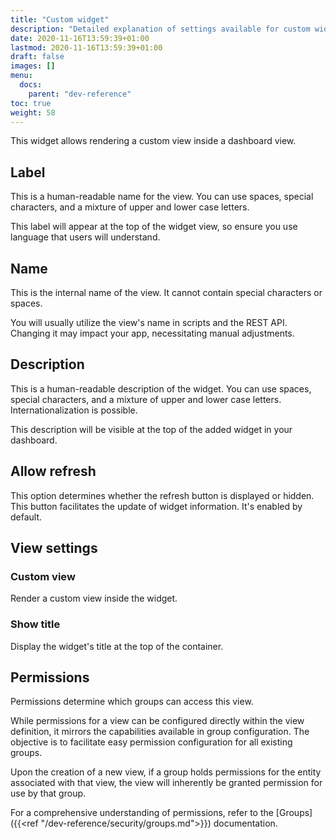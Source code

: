 ```yaml
---
title: "Custom widget"
description: "Detailed explanation of settings available for custom widget views."
date: 2020-11-16T13:59:39+01:00
lastmod: 2020-11-16T13:59:39+01:00
draft: false
images: []
menu:
  docs:
    parent: "dev-reference"
toc: true
weight: 58
---
```


This widget allows rendering a custom view inside a dashboard view.

## **Label**

This is a human-readable name for the view. You can use spaces, special characters, and a mixture of upper and lower case letters.

This label will appear at the top of the widget view, so ensure you use language that users will understand.

## **Name**

This is the internal name of the view. It cannot contain special characters or spaces.

You will usually utilize the view's name in scripts and the REST API. Changing it may impact your app, necessitating manual adjustments.

## **Description**

This is a human-readable description of the widget. You can use spaces, special characters, and a mixture of upper and lower case letters. Internationalization is possible.

This description will be visible at the top of the added widget in your dashboard.

## **Allow refresh**

This option determines whether the refresh button is displayed or hidden. This button facilitates the update of widget information. It's enabled by default.

## **View settings**

### Custom view

Render a custom view inside the widget.

### Show title

Display the widget's title at the top of the container.

## **Permissions**

Permissions determine which groups can access this view.
  
While permissions for a view can be configured directly within the view definition, it mirrors the capabilities available in group configuration. The objective is to facilitate easy permission configuration for all existing groups.

Upon the creation of a new view, if a group holds permissions for the entity associated with that view, the view will inherently be granted permission for use by that group.

For a comprehensive understanding of permissions, refer to the [Groups]({{<ref "/dev-reference/security/groups.md">}}) documentation.



